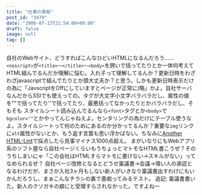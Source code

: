 ```yaml
---
title: "仕事の愚痴"
post_id: "3479"
date: "2006-07-13T21:54:00+09:00"
draft: false
image: null
tag: []
---
```



自社のWebサイト、どうすればこんなひどいHTMLになるんだろう……`<noscript>`が`<title>～</title>～<body>`を跨いで括ってたりとか一体何考えてHTML組んでるんだか理解に悩む。入れ子って理解してるんか？更新日時をわざわざjavascriptで組んでたりとか頭大丈夫か？と思う。しかも更新日時表示だけの為に「JavscriptをOffにしていますとページが正常に(略」かよ。自社サーバなんだからSSIでも使えっての。タグが大文字小文字バラバラだし、属性の値を""で括ってたり''で括ってたり、最悪括ってなかったりとかバラバラだし、そもそも スタイルシート読み込んでるんなら`<font>`タグとか`<body>`で`bgcolor=""`とかやってんじゃねえよ。センタリングの為だけにテーブル使うなよ。スタイルシートって何のためにあるのか分かってるんか？重要な`img`リンクに`alt`属性がないとか、もう返す言葉も思い浮かばない。ちなみに[Another HTML-Lint](http://www.htmllint.net/)で採点したら見事マイナス1000点超え。 まがいなりにもWebアプリ系のソフト屋なら自社ページくらいもうちょっとマトモなHTML書こうぜ？そのうちしまいにゃ「この会社はHTMLすらマトモに書けない→スキルがない」ってなめられるぜ？ 自社ページ改修となるとどうせ稟議書→会議→偉い人の承認となるわけだが、まさか入社3ヶ月もしない新人がいきなり稟議書出すわけにもいかんだろうし、まぁこんなチラシの裏で愚痴ってみるテスト。 追記: 稟議書書いた。新人のクソガキの癖にと受理すらされなかった。ですよねー
